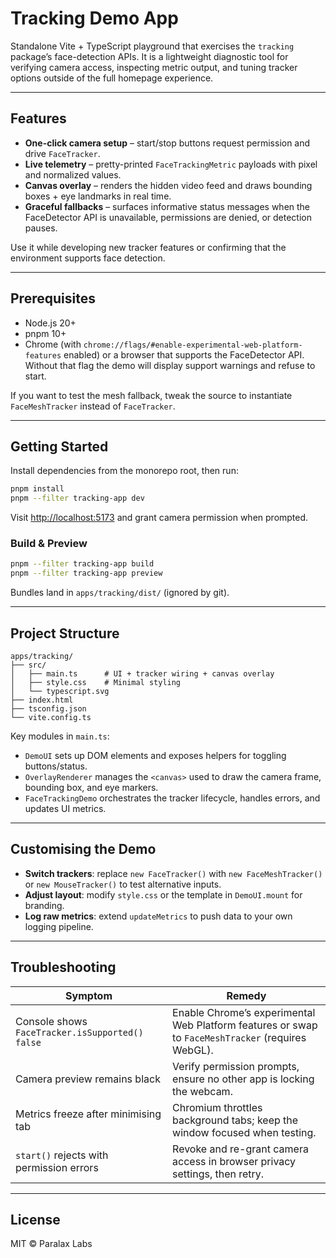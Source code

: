 # Tracking Demo App

Standalone Vite + TypeScript playground that exercises the `tracking` package’s face-detection APIs. It is a lightweight diagnostic tool for verifying camera access, inspecting metric output, and tuning tracker options outside of the full homepage experience.

---

## Features

- **One-click camera setup** – start/stop buttons request permission and drive `FaceTracker`.
- **Live telemetry** – pretty-printed `FaceTrackingMetric` payloads with pixel and normalized values.
- **Canvas overlay** – renders the hidden video feed and draws bounding boxes + eye landmarks in real time.
- **Graceful fallbacks** – surfaces informative status messages when the FaceDetector API is unavailable, permissions are denied, or detection pauses.

Use it while developing new tracker features or confirming that the environment supports face detection.

---

## Prerequisites

- Node.js 20+
- pnpm 10+
- Chrome (with `chrome://flags/#enable-experimental-web-platform-features` enabled) or a browser that supports the FaceDetector API. Without that flag the demo will display support warnings and refuse to start.

If you want to test the mesh fallback, tweak the source to instantiate `FaceMeshTracker` instead of `FaceTracker`.

---

## Getting Started

Install dependencies from the monorepo root, then run:

```bash
pnpm install
pnpm --filter tracking-app dev
```

Visit [http://localhost:5173](http://localhost:5173) and grant camera permission when prompted.

### Build & Preview

```bash
pnpm --filter tracking-app build
pnpm --filter tracking-app preview
```

Bundles land in `apps/tracking/dist/` (ignored by git).

---

## Project Structure

```
apps/tracking/
├── src/
│   ├── main.ts      # UI + tracker wiring + canvas overlay
│   ├── style.css    # Minimal styling
│   └── typescript.svg
├── index.html
├── tsconfig.json
└── vite.config.ts
```

Key modules in `main.ts`:

- `DemoUI` sets up DOM elements and exposes helpers for toggling buttons/status.
- `OverlayRenderer` manages the `<canvas>` used to draw the camera frame, bounding box, and eye markers.
- `FaceTrackingDemo` orchestrates the tracker lifecycle, handles errors, and updates UI metrics.

---

## Customising the Demo

- **Switch trackers**: replace `new FaceTracker()` with `new FaceMeshTracker()` or `new MouseTracker()` to test alternative inputs.
- **Adjust layout**: modify `style.css` or the template in `DemoUI.mount` for branding.
- **Log raw metrics**: extend `updateMetrics` to push data to your own logging pipeline.

---

## Troubleshooting

| Symptom | Remedy |
| --- | --- |
| Console shows `FaceTracker.isSupported() false` | Enable Chrome’s experimental Web Platform features or swap to `FaceMeshTracker` (requires WebGL). |
| Camera preview remains black | Verify permission prompts, ensure no other app is locking the webcam. |
| Metrics freeze after minimising tab | Chromium throttles background tabs; keep the window focused when testing. |
| `start()` rejects with permission errors | Revoke and re-grant camera access in browser privacy settings, then retry. |

---

## License

MIT © Paralax Labs
